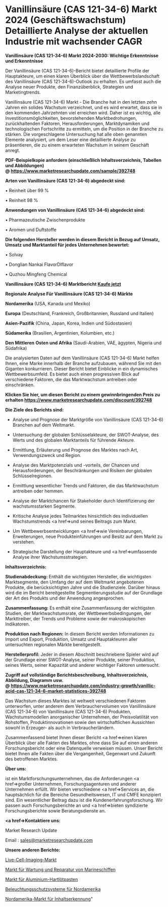 # Vanillinsäure (CAS 121-34-6) Markt 2024 (Geschäftswachstum) Detaillierte Analyse der aktuellen Industrie mit wachsender CAGR

<strong>Vanillinsäure (CAS 121-34-6) Markt 2024-2030: Wichtige Erkenntnisse und Erkenntnisse</strong>

Der Vanillinsäure (CAS 121-34-6)-Bericht bietet detaillierte Profile der Hauptakteure, um einen klaren Überblick über die Wettbewerbslandschaft des Vanillinsäure (CAS 121-34-6)-Outlook zu erhalten. Es umfasst auch die Analyse neuer Produkte, den Finanzüberblick, Strategien und Marketingtrends.

Vanillinsäure (CAS 121-34-6) Markt - Die Branche hat in den letzten zehn Jahren ein solides Wachstum verzeichnet, und es wird erwartet, dass sie in den kommenden Jahrzehnten viel erreichen wird. Daher ist es wichtig, alle Investitionsmöglichkeiten, bevorstehenden Marktbedrohungen, zurückhaltenden Faktoren, Herausforderungen, Marktdynamiken und technologischen Fortschritte zu ermitteln, um die Position in der Branche zu stärken. Die vorgeschlagene Untersuchung hat alle oben genannten Elemente analysiert, um dem Leser eine detaillierte Analyse zu präsentieren, die zu einem erwarteten Wachstum in seinem Geschäft anregt.

<strong><b>PDF-Beispielkopie anfordern (einschließlich Inhaltsverzeichnis, Tabellen und Abbildungen) @ </b></strong><strong><a href=https://www.marketresearchupdate.com/sample/392748><strong>https://www.marketresearchupdate.com/sample/392748</u></a></strong></strong>

<strong>Arten von Vanillinsäure (CAS 121-34-6) abgedeckt sind:</strong>

• Reinheit über 99 %

• Reinheit 98 %

<strong>Anwendungen von Vanillinsäure (CAS 121-34-6) abgedeckt sind:</strong>

• Pharmazeutische Zwischenprodukte

• Aromen und Duftstoffe

<strong>Die folgenden Hersteller werden in diesem Bericht in Bezug auf Umsatz, Umsatz und Marktanteil für jedes Unternehmen bewertet:</strong>

• Solvay

• Donglian Nankai FlavorDlflavor

• Quzhou Mingfeng Chemical

<strong>Vanillinsäure (CAS 121-34-6) Marktbericht <a href=https://www.marketresearchupdate.com/buynow/392748>Kaufe jetzt</a></strong>

<strong>Regionale Analyse Für Vanillinsäure (CAS 121-34-6) Märkte</strong>

<strong>Nordamerika</strong> (USA, Kanada und Mexiko)

<strong>Europa</strong> (Deutschland, Frankreich, Großbritannien, Russland und Italien)

<strong>Asien-Pazifik</strong> (China, Japan, Korea, Indien und Südostasien)

<strong>Südamerika</strong> (Brasilien, Argentinien, Kolumbien, etc.)

<strong>Den Mittleren</strong> <strong>Osten und Afrika</strong> (Saudi-Arabien, VAE, ägypten, Nigeria und Südafrika)

Die analysierten Daten auf dem Vanillinsäure (CAS 121-34-6) Markt helfen Ihnen, eine Marke innerhalb der Branche aufzubauen, während Sie mit den Giganten konkurrieren. Dieser Bericht bietet Einblicke in ein dynamisches Wettbewerbsumfeld. Es bietet auch einen progressiven Blick auf verschiedene Faktoren, die das Marktwachstum antreiben oder einschränken.

<strong>Klicken Sie hier, um diesen Bericht zu einem gewinnbringenden Preis zu erhalten
</strong><strong><a href=https://www.marketresearchupdate.com/discount/392748>https://www.marketresearchupdate.com/discount/392748</b></u></strong></a>

<strong>Die Ziele des Berichts sind:</strong>

- Analyse und Prognose der Marktgröße von Vanillinsäure (CAS 121-34-6) Branchen auf dem Weltmarkt.

- Untersuchung der globalen Schlüsselakteure, der SWOT-Analyse, des Werts und des globalen Marktanteils für führende Akteure.

- Ermittlung, Erläuterung und Prognose des Marktes nach Art, Verwendungszweck und Region.

- Analyse des Marktpotenzials und -vorteils, der Chancen und Herausforderungen, der Beschränkungen und Risiken der globalen Schlüsselregionen.

- Ermittlung wesentlicher Trends und Faktoren, die das Marktwachstum antreiben oder hemmen.

- Analyse der Marktchancen für Stakeholder durch Identifizierung der wachstumsstarken Segmente.

- Kritische Analyse jedes Teilmarktes hinsichtlich des individuellen Wachstumstrends <a href=>und</a> seines Beitrags zum Markt.

- Um Wettbewerbsentwicklungen <a href=>wie</a> Vereinbarungen, Erweiterungen, neue Produkteinführungen und Besitz auf dem Markt zu verstehen.

- Strategische Darstellung der Hauptakteure und <a href=>umfas</a>sende Analyse ihrer Wachstumsstrategien.

<strong>Inhaltsverzeichnis:</strong>

<strong>Studienabdeckung:</strong> Enthält die wichtigsten Hersteller, die wichtigsten Marktsegmente, den Umfang der auf dem Weltmarkt angebotenen Produkte, die berücksichtigten Jahre und die Studienziele. Darüber hinaus wird die im Bericht bereitgestellte Segmentierungsstudie auf der Grundlage der Art des Produkts und der Anwendung angesprochen.

<strong>Zusammenfassung:</strong> Es enthält eine Zusammenfassung der wichtigsten Studien, der Marktwachstumsrate, der Wettbewerbsbedingungen, der Markttreiber, der Trends und Probleme sowie der makroskopischen Indikatoren.

<strong>Produktion nach Regionen:</strong> In diesem Bericht werden Informationen zu Import und Export, Produktion, Umsatz und Hauptakteuren aller untersuchten regionalen Märkte bereitgestellt.

<strong>Herstellerprofil:</strong> Jeder in diesem Abschnitt beschriebene Spieler wird auf der Grundlage einer SWOT-Analyse, seiner Produkte, seiner Produktion, seines Werts, seiner Kapazität und anderer wichtiger Faktoren untersucht.

<strong><b>Zugriff auf vollständige Berichtsbeschreibung, Inhaltsverzeichnis, Abbildung, Diagramm usw. @ </b></strong><strong><a href=https://www.marketresearchupdate.com/industry-growth/vanillic-acid-cas-121-34-6-market-statistices-392748>https://www.marketresearchupdate.com/industry-growth/vanillic-acid-cas-121-34-6-market-statistices-392748</a></strong>

Das Wachstum dieses Marktes ist weltweit verschiedenen Faktoren unterworfen, unter anderem dem Verbrauchervolumen von Vanillinsäure (CAS 121-34-6) von Vanillinsäure (CAS 121-34-6) Produkten, Wachstumsmodellen anorganischer Unternehmen, der Preisvolatilität von Rohstoffen, Produktinnovationen sowie den wirtschaftlichen Aussichten sowohl in Erzeuger- als auch in Verbraucherländern.

Zusammenfassend bietet Ihnen dieser Bericht <a href=>einen</a> klaren Überblick über alle Fakten des Marktes, ohne dass Sie auf einen anderen Forschungsbericht oder eine Datenquelle verweisen müssen. Unser Bericht bietet Ihnen alle Fakten über die Vergangenheit, Gegenwart und Zukunft des betroffenen Marktes.

<strong>Über uns:</strong>

 ist ein Marktforschungsunternehmen, das die Anforderungen <a href=>großer</a> Unternehmen, Forschungsagenturen und anderer Unternehmen erfüllt. Wir bieten verschiedene <a href=>Services</a> an, die hauptsächlich für die Bereiche Gesundheitswesen, IT und CMFE konzipiert sind. Ein wesentlicher Beitrag dazu ist die Kundenerfahrungsforschung. Wir passen auch Forschungsberichte an und <a href=>bieten</a> syndizierte Forschungsberichte sowie Beratungsdienste an.

<strong><a href=>Kontaktiere uns:</a></strong>

Market Research Update

Email : sales@marketresearchupdate.com

<strong>Unsere anderen Berichte:</strong>

<a href=https://www.linkedin.com/pulse/live-cell-imaging-market-witness-huge-growth>Live-Cell-Imaging-Markt</a>

<a href=https://www.linkedin.com/pulse/naval-vessel-maintenance-repair-overhaul-market-sizing>Markt für Wartung und Reparatur von Marineschiffen</a>

<a href=https://www.linkedin.com/pulse/aluminum-brazing-paste-market-size-industry-growth>Markt für Aluminium-Hartlötpasten</a>

<a href=https://www.linkedin.com/pulse/north-america-lighting-protection-systems>Beleuchtungsschutzsysteme für Nordamerika</a>

<a href=https://www.linkedin.com/pulse/north-america-content-recognition-market-size-ltl0f/>Nordamerika-Markt für Inhaltserkennung</a>"
